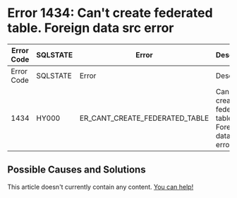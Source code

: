 
# Error 1434: Can't create federated table. Foreign data src error


| Error Code | SQLSTATE | Error | Description |
| --- | --- | --- | --- |
| Error Code | SQLSTATE | Error | Description |
| 1434 | HY000 | ER_CANT_CREATE_FEDERATED_TABLE | Can't create federated table. Foreign data src error: %s |




## Possible Causes and Solutions


This article doesn't currently contain any content. [You can help!](/kb/en/writing-and-editing-knowledge-base-articles/)

